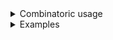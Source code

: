 <details>
<summary style="display: list-item;">Combinatoric usage</summary>

```no_run
# use bpaf::*;
# #[allow(dead_code)]
#[derive(Debug, Clone)]
pub enum Command {
    A(String),
    B(String),
}

pub fn options() -> OptionParser<Command> {
    let a = positional::<String>("A")
        .map(Command::A)
        .to_options()
        .command("a");
    let b = positional::<String>("B")
        .map(Command::B)
        .to_options()
        .command("b");
    let sneaky = false;
    let a = if sneaky {
        construct!(a)
    } else {
        let f = fail("No such command: `a`, did you mean `b`?");
        construct!(f)
    };
    construct!([a, b]).to_options()
}
```

</details>
<details>
<summary style="display: list-item;">Examples</summary>


You can make some dynamic things with bpaf, depending on a value of `sneaky` command `a` is
either enabled or disabled, here it's false so the only available command is `b`
```console
% app b hello
B("hello")
```

command `a` should be missing
```console
% app a hello
No such command: `a`, did you mean `b`?
```

</details>
